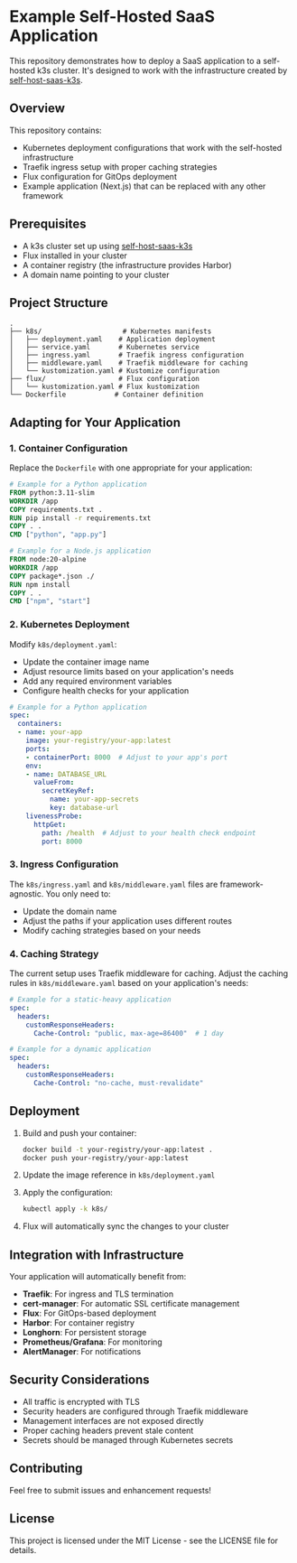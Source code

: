 # Example Self-Hosted SaaS Application

This repository demonstrates how to deploy a SaaS application to a self-hosted k3s cluster. It's designed to work with the infrastructure created by [self-host-saas-k3s](https://github.com/humansoftware/self-host-saas-k3s).

## Overview

This repository contains:
- Kubernetes deployment configurations that work with the self-hosted infrastructure
- Traefik ingress setup with proper caching strategies
- Flux configuration for GitOps deployment
- Example application (Next.js) that can be replaced with any other framework

## Prerequisites

- A k3s cluster set up using [self-host-saas-k3s](https://github.com/humansoftware/self-host-saas-k3s)
- Flux installed in your cluster
- A container registry (the infrastructure provides Harbor)
- A domain name pointing to your cluster

## Project Structure

```
.
├── k8s/                    # Kubernetes manifests
│   ├── deployment.yaml    # Application deployment
│   ├── service.yaml       # Kubernetes service
│   ├── ingress.yaml       # Traefik ingress configuration
│   ├── middleware.yaml    # Traefik middleware for caching
│   └── kustomization.yaml # Kustomize configuration
├── flux/                  # Flux configuration
│   └── kustomization.yaml # Flux kustomization
└── Dockerfile            # Container definition
```

## Adapting for Your Application

### 1. Container Configuration

Replace the `Dockerfile` with one appropriate for your application:

```dockerfile
# Example for a Python application
FROM python:3.11-slim
WORKDIR /app
COPY requirements.txt .
RUN pip install -r requirements.txt
COPY . .
CMD ["python", "app.py"]

# Example for a Node.js application
FROM node:20-alpine
WORKDIR /app
COPY package*.json ./
RUN npm install
COPY . .
CMD ["npm", "start"]
```

### 2. Kubernetes Deployment

Modify `k8s/deployment.yaml`:
- Update the container image name
- Adjust resource limits based on your application's needs
- Add any required environment variables
- Configure health checks for your application

```yaml
# Example for a Python application
spec:
  containers:
  - name: your-app
    image: your-registry/your-app:latest
    ports:
    - containerPort: 8000  # Adjust to your app's port
    env:
    - name: DATABASE_URL
      valueFrom:
        secretKeyRef:
          name: your-app-secrets
          key: database-url
    livenessProbe:
      httpGet:
        path: /health  # Adjust to your health check endpoint
        port: 8000
```

### 3. Ingress Configuration

The `k8s/ingress.yaml` and `k8s/middleware.yaml` files are framework-agnostic. You only need to:
- Update the domain name
- Adjust the paths if your application uses different routes
- Modify caching strategies based on your needs

### 4. Caching Strategy

The current setup uses Traefik middleware for caching. Adjust the caching rules in `k8s/middleware.yaml` based on your application's needs:

```yaml
# Example for a static-heavy application
spec:
  headers:
    customResponseHeaders:
      Cache-Control: "public, max-age=86400"  # 1 day

# Example for a dynamic application
spec:
  headers:
    customResponseHeaders:
      Cache-Control: "no-cache, must-revalidate"
```

## Deployment

1. Build and push your container:
   ```bash
   docker build -t your-registry/your-app:latest .
   docker push your-registry/your-app:latest
   ```

2. Update the image reference in `k8s/deployment.yaml`

3. Apply the configuration:
   ```bash
   kubectl apply -k k8s/
   ```

4. Flux will automatically sync the changes to your cluster

## Integration with Infrastructure

Your application will automatically benefit from:

- **Traefik**: For ingress and TLS termination
- **cert-manager**: For automatic SSL certificate management
- **Flux**: For GitOps-based deployment
- **Harbor**: For container registry
- **Longhorn**: For persistent storage
- **Prometheus/Grafana**: For monitoring
- **AlertManager**: For notifications

## Security Considerations

- All traffic is encrypted with TLS
- Security headers are configured through Traefik middleware
- Management interfaces are not exposed directly
- Proper caching headers prevent stale content
- Secrets should be managed through Kubernetes secrets

## Contributing

Feel free to submit issues and enhancement requests!

## License

This project is licensed under the MIT License - see the LICENSE file for details.
